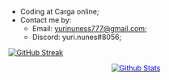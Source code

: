 -   Coding at Carga online;
-   Contact me by:
		<ul>
			<li>
				Email: yurinuness777@gmail.com;
			</li>
			<li>
				Discord: yuri.nunes#8056;    
			</li>
		</ul>

  

[![GitHub Streak](https://github-readme-streak-stats.herokuapp.com?user=yurixss&theme=bear&date_format=M%20j%5B%2C%20Y%5D&currStreakLabel=FFFFFF&background=0D1117&currStreakNum=FFFFFF)](https://github.com/yurixss/yurixss)

<p align="center" dir="auto">
        <a target="_blank" rel="noopener noreferrer" href="https://raw.githubusercontent.com/bornmay/bornmay/Update/svg/Bottom.svg"><img src="https://raw.githubusercontent.com/bornmay/bornmay/Update/svg/Bottom.svg" alt="Github Stats" style="max-width: 100%;color:blue"></a>
</p>




